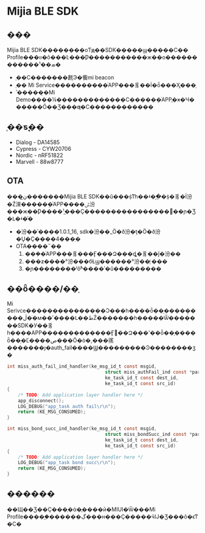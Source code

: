 # Mijia BLE SDK

## ���
Mijia BLE SDK��������оƬԭ��SDK�����ϣ�����С�� Profile���װ�õ���Ŀ���Ƿ�����������ж��ο������������¹��ܣ�
- ֧��С�������㲥Э�飺mi beacon
- ֧�� Mi Service���������ܼ�ͥAPP���豸��İ�ȫ���Ӽ���֤
- ʾ�����̣�Mi Demo����¼�������������С�����ܼ�ͥAPPֱ�ӿ�Ч������Ӧ��Ʒ���ƣ�С������������


## ֧��ƽ̨��
- Dialog - DA14585
- Cypress - CYW20706
- Nordic - nRF51822
- Marvell - 88w8777


## OTA
���ڹ̼�������Mijia BLE SDK��û���ṩͳһ��ʵ�֣�ֻ�ṩ�豸�İ汾�Ź淶�����ܼ�ͥAPP����ݰ汾���ж��Ƿ����¹̼���Ҫ����������������߼��ɲ�Ʒ�Լ�ʵ�֡�
 - �汾��ʾ����1.0.1_16,  sdk�汾��_Ӧ�ð汾�ţ�Ӧ�ð汾�Ų�Ҫ����4���ַ�
 - OTA����˵��
	 1. ���ܼ�ͥAPP���豸���Ӻ���Զ���ȡ�豸��ǰ�汾��
	 2. ���ƶ����°汾���бȽϣ������°汾��֪ͨ ���
	 3. �ɲ��������ʲôʱ����ʾ�û���������

	 
## ��ȫ����/��֤
Mi Serivce���������������Ͻ���һ����ȫ��֤�����̣����ڷ�ֹ�м��˹����Լ��طŹ�������һ�����Ѿ�������SDK�У��豸һ����APP�������������Ӻ󣬻��Զ���ʼ��ȫ��֤����ȫ��֤�Ľ����ص���Ӧ�ò�,���鿪�������յ�auth_fail����Ϣ���������Ͽ��������ӡ�

```C
int miss_auth_fail_ind_handler(ke_msg_id_t const msgid,
                                    struct miss_authFail_ind const *param,
                                    ke_task_id_t const dest_id,
                                    ke_task_id_t const src_id)
{
    /* TODO: Add application layer handler here */
    app_disconnect();
    LOG_DEBUG("app_task auth fail\r\n");
    return (KE_MSG_CONSUMED);
}

int miss_bond_succ_ind_handler(ke_msg_id_t const msgid,
                                    struct miss_bondSucc_ind const *param,
                                    ke_task_id_t const dest_id,
                                    ke_task_id_t const src_id)
{
    /* TODO: Add application layer handler here */
    LOG_DEBUG("app_task bond succ\r\n");
    return (KE_MSG_CONSUMED);
}
```


## ������
��Щ��Ʒ��Ҫ���ֻ�ά�ֳ����ӣ�MIUI�Ѿ���Mi Profile����֧�֣������ڲ���н���Ҫ�����ӵĲ�Ʒ���õ�ϵͳ�С�
